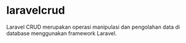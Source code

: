 # laravelcrud
Laravel CRUD merupakan operasi manipulasi dan pengolahan data di database menggunakan framework Laravel. 
